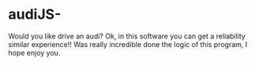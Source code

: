 # audiJS-
Would you like drive an audi? Ok, in this software you can get a reliability similar experience!! Was really incredible done the logic of this program, I hope enjoy you.
